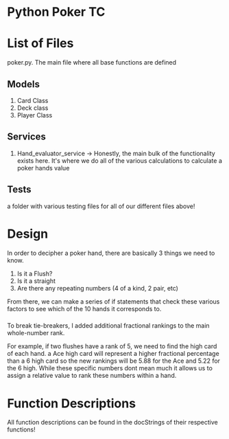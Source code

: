 
# Python Poker TC


# List of Files

poker.py. The main file where all base functions are defined
## Models
1) Card Class 
2) Deck class
3) Player Class

## Services
1) Hand_evaluator_service -> Honestly, the main bulk of the functionality exists here. It's where we do all of the various calculations to calculate a poker hands value

## Tests
 a folder with various testing files for all of our different files above!

# Design
In order to decipher a poker hand, there are basically 3 things we need to know. 
1) Is it a Flush?
2) Is it a straight
3) Are there any repeating numbers (4 of a kind, 2 pair, etc)

From there, we can make a series of if statements that check these various factors to see which of the 10 hands it corresponds to.

###

To break tie-breakers, I added additional fractional rankings to the main whole-number rank. 

For example, if two flushes have a rank of 5, we need to find the high card of each hand. a Ace high card will represent a higher fractional percentage than a 6 high card so the new rankings will be 5.88 for the Ace and 5.22 for the 6 high. While these specific numbers dont mean much it allows us to assign a relative value to rank these numbers within a hand.

# Function Descriptions
All function descriptions can be found in the docStrings of their respective functions!

